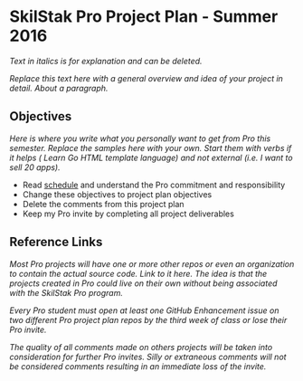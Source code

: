 # SkilStak Pro Project Plan - Summer 2016

*Text in italics is for explanation and can be deleted.*

*Replace this text here with a general overview and idea of your
project in detail. About a paragraph.*

## Objectives

*Here is where you write what you personally want to get from Pro
this semester. Replace the samples here with your own. Start them
with verbs if it helps ( Learn Go HTML template language) and not
external (i.e. I want to sell 20 apps).*

* Read [schedule][] and understand the Pro commitment and responsibility
* Change these objectives to project plan objectives
* Delete the comments from this project plan
* Keep my Pro invite by completing all project deliverables

[schedule]: schedule.md

## Reference Links

*Most Pro projects will have one or more other repos or even an
organization to contain the actual source code. Link to it here.
The idea is that the projects created in Pro could live on their
own without being associated with the SkilStak Pro program.*

*Every Pro student must open at least one GitHub Enhancement issue
on two different Pro project plan repos by the third week of class
or lose their Pro invite.*

*The quality of all comments made on others projects will be taken
into consideration for further Pro invites. Silly or extraneous
comments will not be considered comments resulting in an immediate
loss of the invite.*
